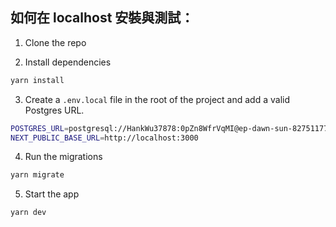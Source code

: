 ## 如何在 localhost 安裝與測試：

1. Clone the repo

2. Install dependencies

```bash
yarn install
```

3. Create a `.env.local` file in the root of the project and add a valid Postgres URL. 
```bash
POSTGRES_URL=postgresql://HankWu37878:0pZn8WfrVqMI@ep-dawn-sun-82751177.ap-southeast-1.aws.neon.tech/point3?sslmode=required
NEXT_PUBLIC_BASE_URL=http://localhost:3000

```

4.  Run the migrations

```bash
yarn migrate
```

5. Start the app

```bash
yarn dev
```
